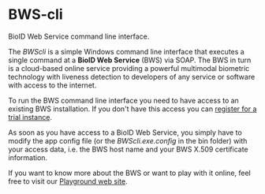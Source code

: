 BWS-cli
=======

BioID Web Service command line interface.

The *BWScli* is a simple Windows command line interface that executes a single command at a **BioID Web Service** (BWS) via SOAP.
The BWS in turn is a cloud-based online service providing a powerful multimodal biometric technology with liveness detection to developers of any service or software with access to the internet.

To run the BWS command line interface you need to have access to an existing BWS installation. If you don't have this access you can [register for a trial instance](https://playground.bioid.com/BioIDCloudService/TrialInstanceRequisition).

As soon as you have access to a BioID Web Service, you simply have to modify the app config file (or the *BWScli.exe.config* in the bin folder) with your access data, i.e. the BWS host name and your BWS X.509 certificate information.

If you want to know more about the BWS or want to play with it online, feel free to visit our [Playground web site](https://playground.bioid.com).
